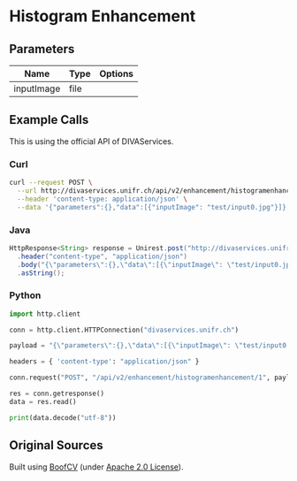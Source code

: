 # Histogram Enhancement
## Parameters


Name | Type | Options |
|-----| ------ | ----- |
| inputImage | file | 
  
## Example Calls
This is using the official API of DIVAServices.

### Curl

``` bash
curl --request POST \
  --url http://divaservices.unifr.ch/api/v2/enhancement/histogramenhancement/1 \
  --header 'content-type: application/json' \
  --data '{"parameters":{},"data":[{"inputImage": "test/input0.jpg"}]}'
```

### Java
``` java
HttpResponse<String> response = Unirest.post("http://divaservices.unifr.ch/api/v2/enhancement/histogramenhancement/1")
  .header("content-type", "application/json")
  .body("{\"parameters\":{},\"data\":[{\"inputImage\": \"test/input0.jpg\"}]}")
  .asString();
```

### Python
``` python
import http.client

conn = http.client.HTTPConnection("divaservices.unifr.ch")

payload = "{\"parameters\":{},\"data\":[{\"inputImage\": \"test/input0.jpg\"}]}"

headers = { 'content-type': "application/json" }

conn.request("POST", "/api/v2/enhancement/histogramenhancement/1", payload, headers)

res = conn.getresponse()
data = res.read()

print(data.decode("utf-8"))
```


## Original Sources
Built using [BoofCV](https://github.com/lessthanoptimal/BoofCV) (under [Apache 2.0 License](https://github.com/lessthanoptimal/BoofCV/blob/SNAPSHOT/LICENSE-2.0.txt)).